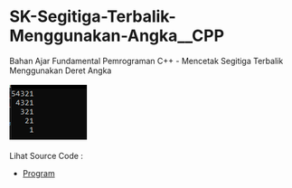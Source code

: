 # SK-Segitiga-Terbalik-Menggunakan-Angka__CPP
Bahan Ajar Fundamental Pemrograman C++ - Mencetak Segitiga Terbalik Menggunakan Deret Angka<br><br>
<img src="https://github.com/RizkyKhapidsyah/SK-Segitiga-Terbalik-Menggunakan-Angka__CPP/blob/master/SK-Segitiga-Terbalik-Menggunakan-Angka__CPP/result/001.PNG"><br><br>
Lihat Source Code : <br>
- <a href="https://github.com/RizkyKhapidsyah/SK-Segitiga-Terbalik-Menggunakan-Angka__CPP/blob/master/SK-Segitiga-Terbalik-Menggunakan-Angka__CPP/Source.cpp">Program</a>
